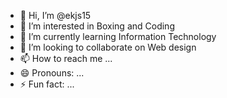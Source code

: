 - 👋 Hi, I’m @ekjs15
- 👀 I’m interested in Boxing and Coding
- 🌱 I’m currently learning Information Technology
- 💞️ I’m looking to collaborate on Web design
- 📫 How to reach me ...
- 😄 Pronouns: ...
- ⚡ Fun fact: ...

<!---
ekjs15/ekjs15 is a ✨ special ✨ repository because its `README.md` (this file) appears on your GitHub profile.
You can click the Preview link to take a look at your changes.
--->
